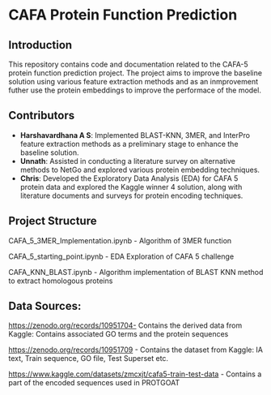 # CAFA Protein Function Prediction

## Introduction
This repository contains code and documentation related to the CAFA-5 protein function prediction project. The project aims to improve the baseline solution using various feature extraction methods and as an inmprovement futher use the protein embeddings to improve the performace of the model.

## Contributors
- **Harshavardhana A S**: Implemented BLAST-KNN, 3MER, and InterPro feature extraction methods as a preliminary stage to enhance the baseline solution.
- **Unnath**: Assisted in conducting a literature survey on alternative methods to NetGo and explored various protein embedding techniques.
- **Chris**: Developed the Exploratory Data Analysis (EDA) for CAFA 5 protein data and explored the Kaggle winner 4 solution, along with literature documents and surveys for protein encoding techniques.

## Project Structure

  CAFA_5_3MER_Implementation.ipynb - Algorithm of 3MER function

  CAFA_5_starting_point.ipynb - EDA Exploration of CAFA 5 challenge

  CAFA_KNN_BLAST.ipynb - Algorithm implementation of BLAST KNN method to extract homologous proteins


## Data Sources:

https://zenodo.org/records/10951704- Contains the derived data from Kaggle: Contains associated GO terms and the protein sequences

https://zenodo.org/records/10951709 - Contains the dataset from Kaggle: IA text, Train sequence, GO file, Test Superset etc.

https://www.kaggle.com/datasets/zmcxjt/cafa5-train-test-data - Contains a part of the encoded sequences used in PROTGOAT



